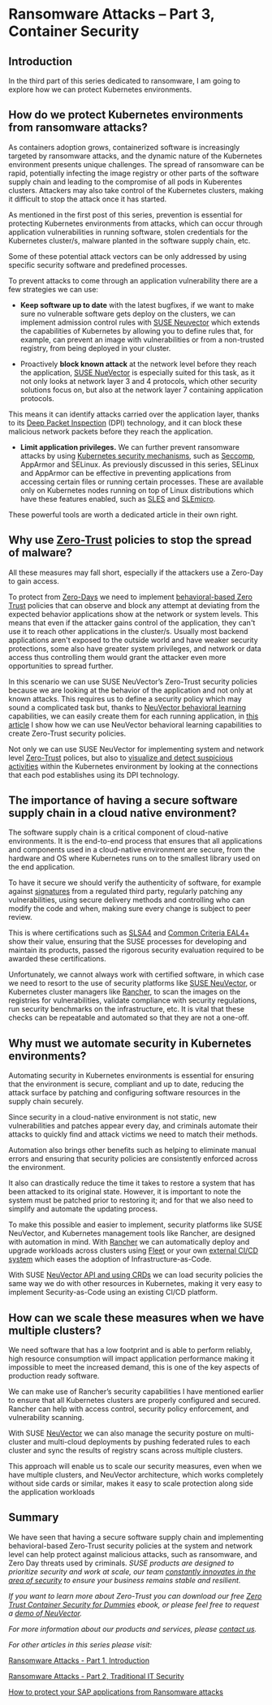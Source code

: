 # Ransomware Attacks – Part 3, Container Security

## Introduction

In the third part of this series dedicated to ransomware, I am going to explore how we can protect Kubernetes environments.

## How do we protect Kubernetes environments from ransomware attacks?

As containers adoption grows, containerized software is increasingly targeted by ransomware attacks, and the dynamic nature of the Kubernetes environment presents unique challenges. The spread of ransomware can be rapid, potentially infecting the image registry or other parts of the software supply chain and leading to the compromise of all pods in Kuberentes clusters. Attackers may also take control of the Kubernetes clusters, making it difficult to stop the attack once it has started.

As mentioned in the first post of this series, prevention is essential for protecting Kubernetes environments from attacks, which can occur through application vulnerabilities in running software, stolen credentials for the Kubernetes cluster/s, malware planted in the software supply chain, etc.

Some of these potential attack vectors can be only addressed by using specific security software and predefined processes.

To prevent attacks to come through an application vulnerability there are a few strategies we can use:

- **Keep software up to date** with the latest bugfixes, if we want to make sure no vulnerable software gets deploy on the clusters, we can implement admission control rules with [SUSE Neuvector](https://blog.neuvector.com/article/kubernetes-admission-control) which extends the capabilities of Kubernetes by allowing you to define rules that, for example, can prevent an image with vulnerabilities or from a non-trusted registry, from being deployed in your cluster.

- Proactively **block known attack** at the network level before they reach the application, [SUSE NueVector](https://neuvector.com/solutions/application-security-solutions/) is especially suited for this task, as it not only looks at network layer 3 and 4 protocols, which other security solutions focus on, but also at the network layer 7 containing application protocols.

This means it can identify attacks carried over the application layer, thanks to its [Deep Packet Inspection](https://blog.neuvector.com/article/web-application-firewall) (DPI) technology, and it can block these malicious network packets before they reach the application.

- **Limit application privileges.** We can further prevent ransomware attacks by using [Kubernetes security mechanisms](https://kubernetes.io/docs/concepts/security/), such as [Seccomp](https://lwn.net/Articles/656307/), AppArmor and SELinux. As previously discussed in this series, SELinux and AppArmor can be effective in preventing applications from accessing certain files or running certain processes. These are available only on Kubernetes nodes running on top of Linux distributions which have these features enabled, such as [SLES](https://documentation.suse.com/sles/html/SLES-all/cha-selinux.html) and [SLEmicro](https://documentation.suse.com/en-us/sle-micro/html/SLE-Micro-all/cha-selinux-slemicro.html).

These powerful tools are worth a dedicated article in their own right.

## Why use [Zero-Trust](https://www.suse.com/campaigns/zero-trust/) policies to stop the spread of malware?

All these measures may fall short, especially if the attackers use a Zero-Day to gain access.

To protect from [Zero-Days](https://en.wikipedia.org/wiki/Zero-day_(computing)) we need to implement [behavioral-based Zero Trust](https://www.suse.com/c/another-orchestrated-attack-how-do-i-protect-myself/) policies that can observe and block any attempt at deviating from the expected behavior applications show at the network or system levels. This means that even if the attacker gains control of the application, they can't use it to reach other applications in the cluster/s. Usually most backend applications aren't exposed to the outside world and have weaker security protections, some also have greater system privileges, and network or data access thus controlling them would grant the attacker even more opportunities to spread further.

In this scenario we can use SUSE NeuVector’s Zero-Trust security policies because we are looking at the behavior of the application and not only at known attacks. This requires us to define a security policy which may sound a complicated task but, thanks to [NeuVector behavioral learning](https://neuvector.com/why-neuvector/use-cases/security-automation/) capabilities, we can easily create them for each running application, in [this article](https://www.suse.com/c/another-orchestrated-attack-how-do-i-protect-myself/) I show how we can use NeuVector behavioral learning capabilities to create Zero-Trust security policies.

Not only we can use SUSE NeuVector for implementing system and network level [Zero-Trust](https://www.suse.com/c/rancher_blog/zero-trust-the-new-security-model-for-cloud-native-applications-and-infrastructure/) polices, but also to [visualize and detect suspicious activities](https://neuvector.com/solutions/container-visibility-and-monitoring-solutions/) within the Kubernetes environment by looking at the connections that each pod establishes using its DPI technology.

## The importance of having a secure software supply chain in a cloud native environment?

The software supply chain is a critical component of cloud-native environments. It is the end-to-end process that ensures that all applications and components used in a cloud-native environment are secure, from the hardware and OS where Kubernetes runs on to the smallest library used on the end application.

To have it secure we should verify the authenticity of software, for example against [signatures](https://packagehub.suse.com/package-signatures/) from a regulated third party, regularly patching any vulnerabilities, using secure delivery methods and controlling who can modify the code and when, making sure every change is subject to peer review.

This is where certifications such as [SLSA4](https://documentation.suse.com/sbp/server-linux/html/SBP-SLSA4/index.html) and [Common Criteria EAL4+](https://www.suse.com/support/security/certifications/) show their value, ensuring that the SUSE processes for developing and maintain its products, passed the rigorous security evaluation required to be awarded these certifications.

Unfortunately, we cannot always work with certified software, in which case we need to resort to the use of security platforms like [SUSE NeuVector](https://neuvector.com/why-neuvector/use-cases/compliance/), or Kubernetes cluster managers like [Rancher](https://www.rancher.com/products/rancher), to scan the images on the registries for vulnerabilities, validate compliance with security regulations, run security benchmarks on the infrastructure, etc. It is vital that these checks can be repeatable and automated so that they are not a one-off.

## Why must we automate security in Kubernetes environments?

Automating security in Kubernetes environments is essential for ensuring that the environment is secure, compliant and up to date, reducing the attack surface by patching and configuring software resources in the supply chain securely.

Since security in a cloud-native environment is not static, new vulnerabilities and patches appear every day, and criminals automate their attacks to quickly find and attack victims we need to match their methods.

Automation also brings other benefits such as helping to eliminate manual errors and ensuring that security policies are consistently enforced across the environment.

It also can drastically reduce the time it takes to restore a system that has been attacked to its original state. However, it is important to note the system must be patched prior to restoring it; and for that we also need to simplify and automate the updating process.

To make this possible and easier to implement, security platforms like SUSE NeuVector, and Kubernetes management tools like Rancher, are designed with automation in mind. With [Rancher](https://ranchermanager.docs.rancher.com/) we can automatically deploy and upgrade workloads across clusters using [Fleet](https://ranchermanager.docs.rancher.com/v2.6/pages-for-subheaders/fleet-gitops-at-scale) or your own [external CI/CD system](https://www.suse.com/c/rancher_blog/managing-rancher-resources-using-pulumi-as-an-infrastructure-as-code-tool/) which eases the adoption of Infrastructure-as-Code.

With SUSE [NeuVector API and using CRDs](https://blog.neuvector.com/article/kubernetes-policy-as-code-crd) we can load security policies the same way we do with other resources in Kubernetes, making it very easy to implement Security-as-Code using an existing CI/CD platform.

## How can we scale these measures when we have multiple clusters?

We need software that has a low footprint and is able to perform reliably, high resource consumption will impact application performance making it impossible to meet the increased demand, this is one of the key aspects of production ready software.

We can make use of Rancher’s security capabilities I have mentioned earlier to ensure that all Kubernetes clusters are properly configured and secured. Rancher can help with access control, security policy enforcement, and vulnerability scanning.

With SUSE [NeuVector](https://open-docs.neuvector.com/navigation/multicluster) we can also manage the security posture on multi-cluster and multi-cloud deployments by pushing federated rules to each cluster and sync the results of registry scans across multiple clusters.

This approach will enable us to scale our security measures, even when we have multiple clusters, and NeuVector architecture, which works completely without side cards or similar, makes it easy to scale protection along side the application workloads

## Summary

We have seen that having a secure software supply chain and implementing behavioral-based Zero-Trust security policies at the system and network level can help protect against malicious attacks, such as ransomware, and Zero Day threats used by criminals. *SUSE products are designed to prioritize security and work at scale, our team [constantly innovates in the area of security](https://www.suse.com/support/security/) to ensure your business remains stable and resilient.*

*If you want to learn more about Zero-Trust you can download our free [Zero Trust Container Security for Dummies](https://more.suse.com/zero-trust-security-for-dummies.html) ebook, or please feel free to request a [demo of NeuVector](https://more.suse.com/neuvector-security-demo).*

*For more information about our products and services, please [contact us](https://www.suse.com/contact/).*

*For other articles in this series please visit:*

[Ransomware Attacks - Part 1, Introduction](https://www.suse.com/c/ransomware-attacks-part-1-introduction)

[Ransomware Attacks - Part 2, Traditional IT Security](https://www.suse.com/c/ransomware-attacks-part-2-traditional-it)

[How to protect your SAP applications from Ransomware attacks](https://www.suse.com/c/ransomware-attacks-part-4-sap-applications/)